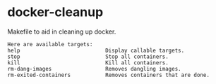 # docker-cleanup
Makefile to aid in cleaning up docker.

```
Here are available targets:
help                           Display callable targets.
stop                           Stop all containers.
kill                           Kill all containers.
rm-dang-images                 Removes dangling images.
rm-exited-containers           Removes containers that are done.
```